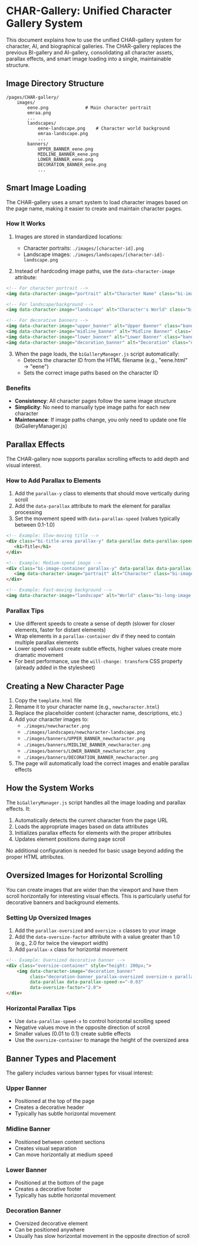 # CHAR-Gallery: Unified Character Gallery System

This document explains how to use the unified CHAR-gallery system for character, AI, and biographical galleries. The CHAR-gallery replaces the previous BI-gallery and AI-gallery, consolidating all character assets, parallax effects, and smart image loading into a single, maintainable structure.

## Image Directory Structure

```
/pages/CHAR-gallery/
    images/
        eene.png              # Main character portrait
        emraa.png
        ...
        landscapes/
            eene-landscape.png    # Character world background
            emraa-landscape.png
            ...
        banners/
            UPPER_BANNER_eene.png
            MIDLINE_BANNER_eene.png
            LOWER_BANNER_eene.png
            DECORATION_BANNER_eene.png
            ...
```

## Smart Image Loading

The CHAR-gallery uses a smart system to load character images based on the page name, making it easier to create and maintain character pages.

### How It Works

1. Images are stored in standardized locations:
   - Character portraits: `./images/[character-id].png`
   - Landscape images: `./images/landscapes/[character-id]-landscape.png`

2. Instead of hardcoding image paths, use the `data-character-image` attribute:

```html
<!-- For character portrait -->
<img data-character-image="portrait" alt="Character Name" class="bi-image">

<!-- For landscape/background -->
<img data-character-image="landscape" alt="Character's World" class="bi-long-image">

<!-- For decorative banners -->
<img data-character-image="upper_banner" alt="Upper Banner" class="banner-image upper-banner">
<img data-character-image="midline_banner" alt="Midline Banner" class="banner-image midline-banner">
<img data-character-image="lower_banner" alt="Lower Banner" class="banner-image lower-banner">
<img data-character-image="decoration_banner" alt="Decoration" class="decoration-banner">
```

3. When the page loads, the `biGalleryManager.js` script automatically:
   - Detects the character ID from the HTML filename (e.g., "eene.html" → "eene")
   - Sets the correct image paths based on the character ID

### Benefits

- **Consistency**: All character pages follow the same image structure
- **Simplicity**: No need to manually type image paths for each new character
- **Maintenance**: If image paths change, you only need to update one file (biGalleryManager.js)

## Parallax Effects

The CHAR-gallery now supports parallax scrolling effects to add depth and visual interest.

### How to Add Parallax to Elements

1. Add the `parallax-y` class to elements that should move vertically during scroll
2. Add the `data-parallax` attribute to mark the element for parallax processing
3. Set the movement speed with `data-parallax-speed` (values typically between 0.1-1.0)

```html
<!-- Example: Slow-moving title -->
<div class="bi-title-area parallax-y" data-parallax data-parallax-speed="0.2">
   <h1>Title</h1>
</div>

<!-- Example: Medium-speed image -->
<div class="bi-image-container parallax-y" data-parallax data-parallax-speed="0.4">
   <img data-character-image="portrait" alt="Character" class="bi-image">
</div>

<!-- Example: Fast-moving background -->
<img data-character-image="landscape" alt="World" class="bi-long-image parallax-y" data-parallax data-parallax-speed="0.6">
```

### Parallax Tips

- Use different speeds to create a sense of depth (slower for closer elements, faster for distant elements)
- Wrap elements in a `parallax-container` div if they need to contain multiple parallax elements
- Lower speed values create subtle effects, higher values create more dramatic movement
- For best performance, use the `will-change: transform` CSS property (already added in the stylesheet)

## Creating a New Character Page

1. Copy the `template.html` file
2. Rename it to your character name (e.g., `newcharacter.html`)
3. Replace the placeholder content (character name, descriptions, etc.)
4. Add your character images to:
   - `./images/newcharacter.png`
   - `./images/landscapes/newcharacter-landscape.png`
   - `./images/banners/UPPER_BANNER_newcharacter.png`
   - `./images/banners/MIDLINE_BANNER_newcharacter.png`
   - `./images/banners/LOWER_BANNER_newcharacter.png`
   - `./images/banners/DECORATION_BANNER_newcharacter.png`
5. The page will automatically load the correct images and enable parallax effects

## How the System Works

The `biGalleryManager.js` script handles all the image loading and parallax effects. It:

1. Automatically detects the current character from the page URL
2. Loads the appropriate images based on data attributes
3. Initializes parallax effects for elements with the proper attributes 
4. Updates element positions during page scroll

No additional configuration is needed for basic usage beyond adding the proper HTML attributes.

## Oversized Images for Horizontal Scrolling

You can create images that are wider than the viewport and have them scroll horizontally for interesting visual effects. This is particularly useful for decorative banners and background elements.

### Setting Up Oversized Images

1. Add the `parallax-oversized` and `oversize-x` classes to your image
2. Add the `data-oversize-factor` attribute with a value greater than 1.0 (e.g., 2.0 for twice the viewport width)
3. Add `parallax-x` class for horizontal movement

```html
<!-- Example: Oversized decorative banner -->
<div class="oversize-container" style="height: 200px;">
    <img data-character-image="decoration_banner" 
         class="decoration-banner parallax-oversized oversize-x parallax-x" 
         data-parallax data-parallax-speed-x="-0.03"
         data-oversize-factor="2.0">
</div>
```

### Horizontal Parallax Tips

- Use `data-parallax-speed-x` to control horizontal scrolling speed
- Negative values move in the opposite direction of scroll
- Smaller values (0.01 to 0.1) create subtle effects
- Use the `oversize-container` to manage the height of the oversized area

## Banner Types and Placement

The gallery includes various banner types for visual interest:

### Upper Banner
- Positioned at the top of the page
- Creates a decorative header
- Typically has subtle horizontal movement

### Midline Banner
- Positioned between content sections
- Creates visual separation
- Can move horizontally at medium speed

### Lower Banner
- Positioned at the bottom of the page
- Creates a decorative footer
- Typically has subtle horizontal movement

### Decoration Banner
- Oversized decorative element
- Can be positioned anywhere
- Usually has slow horizontal movement in the opposite direction of scroll

